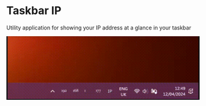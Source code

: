 # Taskbar IP

Utility application for showing your IP address at a glance in your taskbar

![recording](example/taskbar-recording.gif)